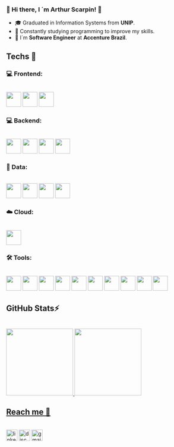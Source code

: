 ### 🌟 Hi there, I ´m Arthur Scarpin! 🌟 

- 🎓 Graduated in Information Systems from **UNIP**.
- 🧠 Constantly studying programming to improve my skills.
- 💼 I´m **Software Engineer** at **Accenture Brazil**.

## Techs 🚀

### 💻 Frontend:
<br>
<div>
  <img src="https://cdn.jsdelivr.net/gh/devicons/devicon@latest/icons/html5/html5-original.svg" width="40" height="40" />
  <img src="https://cdn.jsdelivr.net/gh/devicons/devicon@latest/icons/css3/css3-original.svg" width="40" height="40" />
  <img src="https://cdn.jsdelivr.net/gh/devicons/devicon@latest/icons/javascript/javascript-original.svg" width="40" height="40" />   
</div>

### 💻 Backend:
<br>
<div>
  <img src="https://cdn.jsdelivr.net/gh/devicons/devicon@latest/icons/java/java-original.svg" width="40" height="40" />
  <img src="https://cdn.jsdelivr.net/gh/devicons/devicon@latest/icons/spring/spring-original.svg" width="40" height="40" />
  <img src="https://cdn.jsdelivr.net/gh/devicons/devicon@latest/icons/hibernate/hibernate-original.svg" width="40" height="40" />     
  <img src="https://cdn.jsdelivr.net/gh/devicons/devicon@latest/icons/python/python-original.svg" width="40" height="40" />   
</div>

### 🎲 Data:
<br>
<div>
  <img src="https://cdn.jsdelivr.net/gh/devicons/devicon@latest/icons/sqlite/sqlite-original.svg" width="40" height="40" /> 
  <img src="https://cdn.jsdelivr.net/gh/devicons/devicon@latest/icons/microsoftsqlserver/microsoftsqlserver-original.svg" width="40" height="40" />     
  <img src="https://cdn.jsdelivr.net/gh/devicons/devicon@latest/icons/mysql/mysql-original.svg" width="40" height="40" />
  <img src="https://cdn.jsdelivr.net/gh/devicons/devicon@latest/icons/postgresql/postgresql-original.svg" width="40" height="40" />
</div>

### ☁️ Cloud:
<br>
<div>
  <img src="https://cdn.jsdelivr.net/gh/devicons/devicon@latest/icons/googlecloud/googlecloud-original.svg" width="40" height="40"  />     
</div>

### 🛠️ Tools:
<br>
<div>
  <img src="https://cdn.jsdelivr.net/gh/devicons/devicon@latest/icons/git/git-original.svg" width="40" height="40" />
  <img src="https://cdn.jsdelivr.net/gh/devicons/devicon@latest/icons/github/github-original.svg" width="40" height="40" />
  <img src="https://cdn.jsdelivr.net/gh/devicons/devicon@latest/icons/linux/linux-original.svg" width="40" height="40" />
  <img src="https://cdn.jsdelivr.net/gh/devicons/devicon@latest/icons/windows11/windows11-original.svg" width="40" height="40" />
  <img src="https://cdn.jsdelivr.net/gh/devicons/devicon@latest/icons/swagger/swagger-original.svg" width="40" height="40" />
  <img src="https://cdn.jsdelivr.net/gh/devicons/devicon@latest/icons/nginx/nginx-original.svg" width="40" height="40" />
  <img src="https://cdn.jsdelivr.net/gh/devicons/devicon@latest/icons/vscode/vscode-original.svg" width="40" height="40" />
  <img src="https://cdn.jsdelivr.net/gh/devicons/devicon@latest/icons/intellij/intellij-original.svg" width="40" height="40" />
  <img src="https://cdn.jsdelivr.net/gh/devicons/devicon@latest/icons/insomnia/insomnia-original.svg" width="40" height="40" />  
  <img src="https://cdn.jsdelivr.net/gh/devicons/devicon@latest/icons/postman/postman-original.svg" width="40" height="40" />
</div>

## GitHub Stats⚡

<br>

<div>
  <a href="https://github.com/seu-usuário-aqui">
  <img loading="lazy" height="180em" src="https://github-readme-stats.vercel.app/api/top-langs/?username=arthurscarpin&layout=compact&langs_count=7&theme=tokyonight"/>
  <img loading="lazy" height="180em" src="https://github-readme-stats.vercel.app/api?username=arthurscarpin&show_icons=true&theme=tokyonight&include_all_commits=true&count_private=true"/>
</div>

## Reach me 📱

<br>
<a href="https://www.linkedin.com/in/dev-arthurscarpin" target="_blank"><img src="https://img.shields.io/static/v1?message=LinkedIn&logo=linkedin&label=&color=0077B5&logoColor=white&labelColor=&style=for-the-badge" height="30" alt="linkedin logo"/></a>
<a href="https://discord.com/channels/@_arthurscarpin" target="_blank"><img src="https://img.shields.io/static/v1?message=Discord&logo=discord&label=&color=7289DA&logoColor=white&labelColor=&style=for-the-badge" height="30" alt="discord logo"/></a>
<a href = "mailto:scarpinarthur.dev@gmail.com" target="_blank"><img loading="lazy" src="https://img.shields.io/badge/Gmail-D14836?style=for-the-badge&logo=gmail&logoColor=white" target="_blank" height="30" alt="gmail logo"></a>
